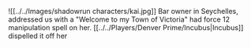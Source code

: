 ![[../../Images/shadowrun characters/kai.jpg]]
Bar owner in Seychelles, addressed us with a "Welcome to my Town of Victoria"
had force 12 manipulation spell on her.
[[../../Players/Denver Prime/Incubus|Incubus]] dispelled it off her

